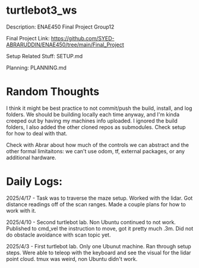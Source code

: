 # turtlebot3_ws
Description: ENAE450 Final Project Group12 

Final Project Link: https://github.com/SYED-ABRARUDDIN/ENAE450/tree/main/Final_Project 

Setup Related Stuff: SETUP.md

Planning: PLANNING.md

# Random Thoughts
I think it might be best practice to not commit/push the build, install, and log folders. We should be building locally each time anyway, and I'm kinda creeped out by having my machines info uploaded. I ignored the build folders, I also added the other cloned repos as submodules. Check setup for how to deal with that. 

Check with Abrar about how much of the controls we can abstract and the other formal limitaitons: we can't use odom, tf, external packages, or any additional hardware. 

# Daily Logs:
2025/4/17 - Task was to traverse the maze setup. Worked with the lidar. Got distance readings off of the scan ranges. Made a couple plans for how to work with it. 

2025/4/10 - Second turtlebot lab. Non Ubuntu continued to not work. Published to cmd_vel the instruction to move, got it pretty much .3m. Did not do obstacle avoidance with scan topic yet. 

2025/4/3 - First turtlebot lab. Only one Ubunut machine. Ran through setup steps. Were able to teleop with the keyboard and see the visual for the lidar point cloud. tmux was weird, non Ubuntu didn't work.
